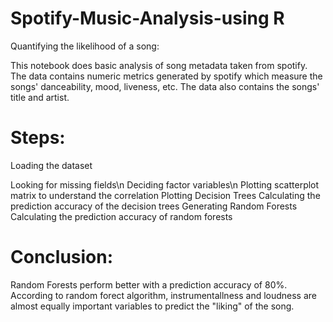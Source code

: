 # Spotify-Music-Analysis-using R
Quantifying the likelihood of a song:

This notebook does basic analysis of song metadata taken from spotify. The data contains numeric metrics generated by spotify which measure the songs' danceability, mood, liveness, etc. The data also contains the songs' title and artist.

# Steps:
  Loading the dataset
  
  Looking for missing fields\n
  Deciding factor variables\n
Plotting scatterplot matrix to understand the correlation
Plotting Decision Trees
Calculating the prediction accuracy of the decision trees
Generating Random Forests
Calculating the prediction accuracy of random forests 


# Conclusion:
Random Forests perform better with a prediction accuracy of 80%.
According to random forect algorithm, instrumentallness and loudness are almost equally important variables to predict the "liking" of the song.



